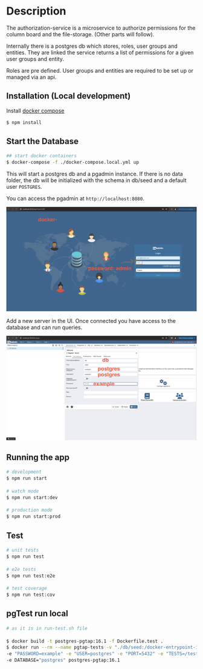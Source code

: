 # Description

The authorization-service is a microservice to authorize permissions for the column board and the file-storage. (Other parts will follow).

Internally there is a postgres db which stores, roles, user groups and entities.
They are linked the service returns a list of permissions for a given user groups and entity.

Roles are pre defined.
User groups and entities are required to be set up or managed via an api.

## Installation (Local development)

Install [docker compose](https://docs.docker.com/compose/install/)

```bash
$ npm install
```

## Start the Database

```bash
## start docker containers
$ docker-compose -f ./docker-compose.local.yml up
```

This will start a postgres db and a pgadmin instance.
If there is no data folder, the db will be initialized with the schema in db/seed and a default user `POSTGRES`.

You can access the pgadmin at `http://localhost:8080`.

![pgadmin](./docs/pgadmin.png)

Add a new server in the UI.
Once connected you have access to the database and can run queries.

![pgadminsettings](./docs/pgsettings.png)



## Running the app

```bash
# development
$ npm run start

# watch mode
$ npm run start:dev

# production mode
$ npm run start:prod
```

## Test

```bash
# unit tests
$ npm run test

# e2e tests
$ npm run test:e2e

# test coverage
$ npm run test:cov
```

## pgTest run local

```bash
# as it is in run-test.sh file

$ docker build -t postgres-pgtap:16.1 -f Dockerfile.test .
$ docker run --rm --name pgtap-tests -v "./db/seed:/docker-entrypoint-initdb.d" -v "./test/test.sh:/test/test.sh"\
-e "PASSWORD=example" -e "USER=postgres" -e "PORT=5432" -e "TESTS=/test/*.sql" -e "HOST=localhost"\
-e DATABASE="postgres" postgres-pgtap:16.1
```
